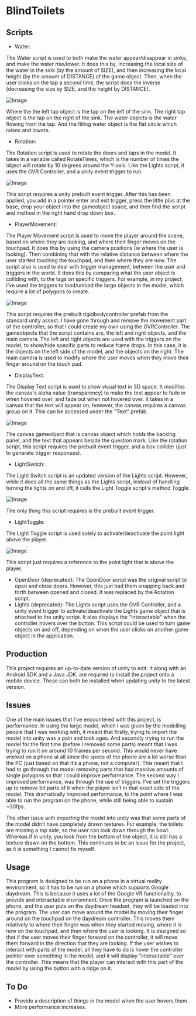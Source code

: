 # BlindToilets

## Scripts
- Water:
<p>The Water script is used to both make the water appear/disappear in sinks, and make the water rise/lower. It does this by, increasing the local size of the water in the sink (by the amount of SIZE), and then increasing the local height (by the amount of DISTANCE) of the game object. Then, when the user clicks on the tap a second time, the script does the inverse (decreasing the size by SIZE, and the height by DISTANCE).
  
![Image](images/Water.png)

Where the the left tap object is the tap on the left of the sink. The right tap object is the tap on the right of the sink. The water objects is the water flowing from the tap. And the filling water object is the flat circle which raises and lowers.</p>
- Rotation:
<p>The Rotation script is used to rotate the doors and taps in the model. It takes in a variable called RotateTimes, which is the number of times the object will rotate by 10 degrees around the Y-axis. Like the Lights script, it uses the GVR Controller, and a unity event trigger to run.

![Image](images/Rotation.png)

This script requires a unity prebuilt event trigger. After this has been applied, you add in a pointer enter and exit trigger, press the little plus at the base, drop your object into the gameobject space, and then find the script and method in the right hand drop down box.</p>
- PlayerMovement:
<p>The Player Movement script is used to move the player around the scene, based on where they are looking, and where their finger moves on the touchpad. It does this by using the camera positions (ie where the user is looking). Then combining that with the relative distance between where the user started touching the touchpad, and then where they are now. The script also is used to deal with trigger management, between the user and triggers in the world. It does this by comparing what the user object is colliding with, to the tags on specific triggers. For example, in my project, I’ve used the triggers to load/unload the large objects in the model, which require a lot of polygons to create.

![Image](images/PlayerMovement.png)

This script requires the prebuilt rigidbodycontroller prefab from the standard unity assest. I have gone through and remove the movement part of the controller, so that I could create my own using the GVRController. The gameobjects that the script contains are, the left and right objects, and the main camera. The left and right objects are used with the triggers on the model, to show/hide specific parts to reduce frame drops. In this case, it is the objects on the left side of the model, and the objects on the right. The main camera is used to modify where the user moves when they move their finger around on the touch pad.</p>
- DisplayText:
<p>The Display Text script is used to show visual text in 3D space. It modifies the canvas's alpha value (transparency) to make the text appear to fade in when hovered over, and fade out when not hovered over. It takes in a canvas that the text will appear on, however, the canvas requires a canvas group on it. This can be accessed under the "Text" prefab.

![Image](images/PlayerMovement.png)

The canvas gameobject that is canvas object which holds the backing panel, and the text that appears beside the question mark. Like the rotation script, this script requires the prebuilt event trigger, and a box collider (just to generate trigger responses).</p>
- LightSwitch:
<p>The Light Switch script is an updated version of the Lights script. However, while it does all the same things as the Lights script, instead of handling turning the lights on and off, it calls the Light Toggle script's method Toggle.

![Image](images/LightSwitch.png)

The only thing this script requires is the prebuilt event trigger.</p>
- LightToggle:
<p>The Light Toggle script is used solely to activate/deactivate the point light above the player.
  
![Image](images/LightToggle.png)

This script just requires a reference to the point light that is above the player.</p>
- OpenDoor (deprecated):
The OpenDoor script was the original script to open and close doors. However, this just had them snapping back and forth between opened and closed. It was replaced by the Rotation script.
- Lights (deprecated):
The Lights script uses the GVR Controller, and a unity event trigger to activate/deactivate the Lights game object that is attached to the unity script. It also displays the “interactable” when the controller hovers over the button. This script could be used to turn game objects on and off, depending on when the user clicks on another game object in the application.

## Production
This project requires an up-to-date version of unity to edit. It along with an Android SDK and a Java JDK, are required to install the project onto a mobile device. These can both be installed when updating unity to the latest version.

## Issues
One of the main issues that I’ve encountered with this project, is performance. In using the large model, which I was given by the modelling people that I was working with, it meant that firstly, trying to import the model into unity was a pain and took ages. And secondly trying to run the model for the first time (before I removed some parts) meant that I was trying to run it on around 10 frames per second. This would never have worked on a phone at all since the specs of the phone are a lot worse than the PC (just based on that it’s a phone, not a computer). This meant that I had to go through the model removing parts that had massive amounts of single polygons so that I could improve performance. The second way I improved performance, was through the use of triggers. I’ve set the triggers up to remove bit parts of it when the player isn’t in that exact side of the model. This dramatically improved performance, to the point where I was able to run the program on the phone, while still being able to sustain ~30fps.

The other issue with importing the model into unity was that some parts of the model didn’t have completely drawn textures. For example, the toilets are missing a top side, so the user can look down through the bowl. Whereas if in unity, you look from the bottom of the object, it is still has a texture drawn on the bottom. This continues to be an issue for the project, as it is something I cannot fix myself.

## Usage
This program is designed to be run on a phone in a virtual reality environment, so it has to be run on a phone which supports Google daydream. This is because it uses a lot of the Google VR functionality, to provide and interactable environment. Once the program is launched on the phone, and the user puts on the daydream headset, they will be loaded into the program. The user can move around the model by moving their finger around on the touchpad on the daydream controller. This moves them relatively to where their finger was when they started moving, where it is now on the touchpad, and then where the user is looking. It is designed so that if the user moves their finger forward on the controller, it will move them forward in the direction that they are looking.
If the user wishes to interact with parts of the model, all they have to do is hover the controller pointer over something in the model, and it will display “interactable” over the controller. This means that the player can interact with this part of the model by using the button with a ridge on it.

## To Do
- Provide a description of things in the model when the user hovers them.
- More performance increases.
